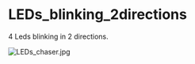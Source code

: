# LEDs_blinking_2directions
4 Leds blinking in 2 directions.

![LEDs_chaser.jpg](https://github.com/JelenaMaric/LEDs_blinking_2directions/LEDs_chaser.jpg?raw=true)

